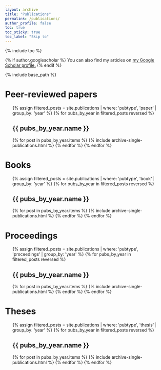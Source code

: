 ```yaml
---
layout: archive
title: "Publications"
permalink: /publications/
author_profile: false
toc: true
toc_sticky: true
toc_label: "Skip to"
---
```


{% include toc %}

{% if author.googlescholar %}
  You can also find my articles on <u><a href="{{author.googlescholar}}">my Google Scholar profile</a>.</u>
{% endif %}

{% include base_path %}

<!--<h2>Peer-reviewed papers</h2>-->

# Peer-reviewed papers

<ol reversed>
{% assign filtered_posts = site.publications | where: 'pubtype', 'paper' | group_by: 'year' %}
{% for pubs_by_year in filtered_posts reversed %}

  <h2 id="prp-{{ pubs_by_year.name }}">{{ pubs_by_year.name }}</h2>

  {% for post in pubs_by_year.items %}
    {% include archive-single-publications.html %}
  {% endfor %}
{% endfor %}
</ol>

<!--<h2>Books</h2>-->

# Books

<ol reversed>
{% assign filtered_posts = site.publications | where: 'pubtype', 'book' | group_by: 'year' %}
{% for pubs_by_year in filtered_posts reversed %}
  
  <h2 id="books-{{ pubs_by_year.name }}">{{ pubs_by_year.name }}</h2>

  {% for post in pubs_by_year.items %}
    {% include archive-single-publications.html %}
  {% endfor %}
{% endfor %}
</ol>

<!--<h2>Proceedings</h2>-->

# Proceedings

<ol reversed>
{% assign filtered_posts = site.publications | where: 'pubtype', 'proceedings' | group_by: 'year' %}
{% for pubs_by_year in filtered_posts reversed %}
  
  <h2 id="proc-{{ pubs_by_year.name }}">{{ pubs_by_year.name }}</h2>

  {% for post in pubs_by_year.items %}
    {% include archive-single-publications.html %}
  {% endfor %}
{% endfor %}
</ol>

<!--<h2>Theses</h2>-->

# Theses

<ol reversed>
{% assign filtered_posts = site.publications | where: 'pubtype', 'thesis' | group_by: 'year' %}
{% for pubs_by_year in filtered_posts reversed %}
  
  <h2 id="thes-{{ pubs_by_year.name }}">{{ pubs_by_year.name }}</h2>

  {% for post in pubs_by_year.items %}
    {% include archive-single-publications.html %}
  {% endfor %}
{% endfor %}
</ol>
